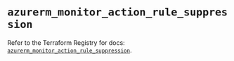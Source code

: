 # `azurerm_monitor_action_rule_suppression`

Refer to the Terraform Registry for docs: [`azurerm_monitor_action_rule_suppression`](https://registry.terraform.io/providers/hashicorp/azurerm/3.105.0/docs/resources/monitor_action_rule_suppression).
